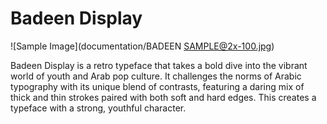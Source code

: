# Badeen Display  
![Sample Image](documentation/BADEEN SAMPLE@2x-100.jpg)

Badeen Display is a retro typeface that takes a bold dive into the vibrant world of youth and Arab pop culture. It challenges the norms of Arabic typography with its unique blend of contrasts, featuring a daring mix of thick and thin strokes paired with both soft and hard edges. This creates a typeface with a strong, youthful character.
